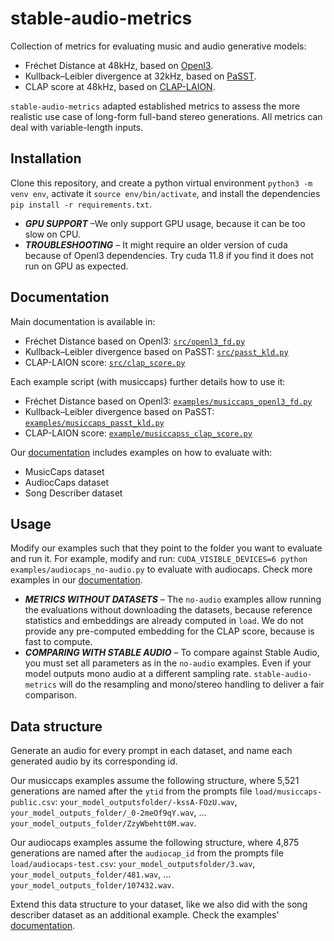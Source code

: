 # stable-audio-metrics
Collection of metrics for evaluating music and audio generative models:
- Fréchet Distance at 48kHz, based on [Openl3](https://github.com/marl/openl3).
- Kullback–Leibler divergence at 32kHz, based on [PaSST](https://github.com/kkoutini/PaSST).
- CLAP score at 48kHz, based on [CLAP-LAION](https://github.com/LAION-AI/CLAP).

`stable-audio-metrics` adapted established metrics to assess the more realistic use case of long-form full-band stereo generations. All metrics can deal with variable-length inputs.

## Installation 
Clone this repository, and create a python virtual environment `python3 -m venv env`, activate it `source env/bin/activate`, and install the dependencies `pip install -r requirements.txt`.

- ***GPU SUPPORT*** –We only support GPU usage, because it can be too slow on CPU.
- ***TROUBLESHOOTING*** – It might require an older version of cuda because of Openl3 dependencies. Try cuda 11.8 if you find it does not run on GPU as expected.

## Documentation

Main documentation is available in: 
- Fréchet Distance based on Openl3:  [`src/openl3_fd.py`](src/openl3_fd.py)
- Kullback–Leibler divergence based on PaSST: [`src/passt_kld.py`](src/passt_kld.py)
- CLAP-LAION score: [`src/clap_score.py`](src/clap_score.py)

Each example script (with musiccaps) further details how to use it:
- Fréchet Distance based on Openl3: [`examples/musiccaps_openl3_fd.py`](example/musiccaps_openl3_fd.py)
- Kullback–Leibler divergence based on PaSST: [`examples/musiccaps_passt_kld.py`](example/musiccaps_passt_kld.py)
- CLAP-LAION score: [`example/musiccapss_clap_score.py`](example/musiccapss_clap_score.py)

Our [documentation](examples/README.md) includes examples on how to evaluate with:
- MusicCaps dataset
- AudiocCaps dataset
- Song Describer dataset

## Usage

Modify our examples such that they point to the folder you want to evaluate and run it. For example, modify and run: `CUDA_VISIBLE_DEVICES=6 python examples/audiocaps_no-audio.py` to evaluate with audiocaps. Check more examples in our [documentation](examples/README.md).
- ***METRICS WITHOUT DATASETS*** – The `no-audio` examples allow running the evaluations without downloading the datasets, because reference statistics and embeddings are already computed in `load`.  We do not provide any pre-computed embedding for the CLAP score, because is fast to compute.
- ***COMPARING WITH STABLE AUDIO*** – To compare against Stable Audio, you must set all parameters as in the `no-audio` examples. Even if your model outputs mono audio at a different sampling rate. `stable-audio-metrics` will do the resampling and mono/stereo handling to deliver a fair comparison.

## Data structure
Generate an audio for every prompt in each dataset, and name each generated audio by its corresponding id. 

Our musiccaps examples assume the following structure, where 5,521 generations are named after the `ytid` from the prompts file `load/musiccaps-public.csv`: `your_model_outputsfolder/-kssA-FOzU.wav`, `your_model_outputs_folder/_0-2meOf9qY.wav`, ... `your_model_outputs_folder/ZzyWbehtt0M.wav`.

Our audiocaps examples assume the following structure, where 4,875 generations are named after the `audiocap_id` from the prompts file `load/audiocaps-test.csv`:
`your_model_outputsfolder/3.wav`, `your_model_outputs_folder/481.wav`, ... `your_model_outputs_folder/107432.wav`.

Extend this data structure to your dataset, like we also did with the song describer dataset as an additional example. Check the examples' [documentation](examples/README.md).

